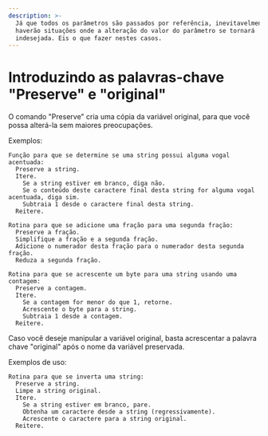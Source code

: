```yaml
---
description: >-
  Já que todos os parâmetros são passados por referência, inevitavelmente
  haverão situações onde a alteração do valor do parâmetro se tornará
  indesejada. Eis o que fazer nestes casos.
---
```


# Introduzindo as palavras-chave "Preserve" e "original"

O comando "Preserve" cria uma cópia da variável original, para que você possa alterá-la sem maiores preocupações.

Exemplos:

```
Função para que se determine se uma string possui alguma vogal acentuada:
  Preserve a string.
  Itere.
    Se a string estiver em branco, diga não.
    Se o conteúdo deste caractere final desta string for alguma vogal acentuada, diga sim.
    Subtraia 1 desde o caractere final desta string.
  Reitere.

Rotina para que se adicione uma fração para uma segunda fração:
  Preserve a fração.
  Simplifique a fração e a segunda fração.
  Adicione o numerador desta fração para o numerador desta segunda fração.
  Reduza a segunda fração.

Rotina para que se acrescente um byte para uma string usando uma contagem:
  Preserve a contagem.
  Itere.
    Se a contagem for menor do que 1, retorne.
    Acrescente o byte para a string.
    Subtraia 1 desde a contagem.
  Reitere.
```

Caso você deseje manipular a variável original, basta acrescentar a palavra chave "original" após o nome da variável preservada.

Exemplos de uso:

```
Rotina para que se inverta uma string:
  Preserve a string.
  Limpe a string original.
  Itere.
    Se a string estiver em branco, pare.
    Obtenha um caractere desde a string (regressivamente).
    Acrescente o caractere para a string original.
  Reitere.
```

